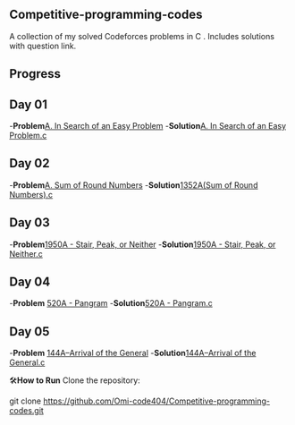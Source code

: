 ## Competitive-programming-codes
A collection of my solved Codeforces problems in C . Includes solutions with question link.

## Progress
## Day 01
-**Problem**[A. In Search of an Easy Problem](https://codeforces.com/contest/1030/problem/A)
-**Solution**[A. In Search of an Easy Problem.c](https://github.com/Omi-code404/Competitive-programming-codes/blob/main/Day01/Day02_A.In%20Search%20of%20an%20Easy%20problem.c) 
## Day 02
-**Problem**[A. Sum of Round Numbers](https://codeforces.com/problemset/problem/1352/A)
-**Solution**[1352A(Sum of Round Numbers).c](https://github.com/Omi-code404/Competitive-programming-codes/blob/main/Day02/1352A(Sum%20of%20Round%20Numbers).c)
## Day 03
-**Problem**[1950A - Stair, Peak, or Neither](https://codeforces.com/problemset/problem/1950/A)
-**Solution**[1950A - Stair, Peak, or Neither.c](https://github.com/Omi-code404/Competitive-programming-codes/blob/main/Day03/1950A%20-%20Stair%2C%20Peak%2C%20or%20Neither.c)
## Day 04
-**Problem** [520A - Pangram](https://codeforces.com/problemset/problem/520/A)
-**Solution**[520A - Pangram.c](https://github.com/Omi-code404/Competitive-programming-codes/blob/main/Day04/520A%20-%20Pangram.c)
## Day 05
-**Problem** [144A–Arrival of the General](https://codeforces.com/contest/144/problem/A)
-**Solution**[144A–Arrival of the General.c](https://github.com/Omi-code404/Competitive-programming-codes/blob/main/Day05/144A-Arrival%20of%20the%20General.c)


🛠**How to Run**
Clone the repository:

git clone https://github.com/Omi-code404/Competitive-programming-codes.git
